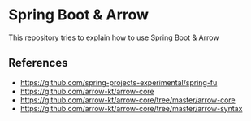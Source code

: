 # Spring Boot & Arrow

This repository tries to explain how to use Spring Boot & Arrow

## References

- https://github.com/spring-projects-experimental/spring-fu
- https://github.com/arrow-kt/arrow-core
- https://github.com/arrow-kt/arrow-core/tree/master/arrow-core
- https://github.com/arrow-kt/arrow-core/tree/master/arrow-syntax

